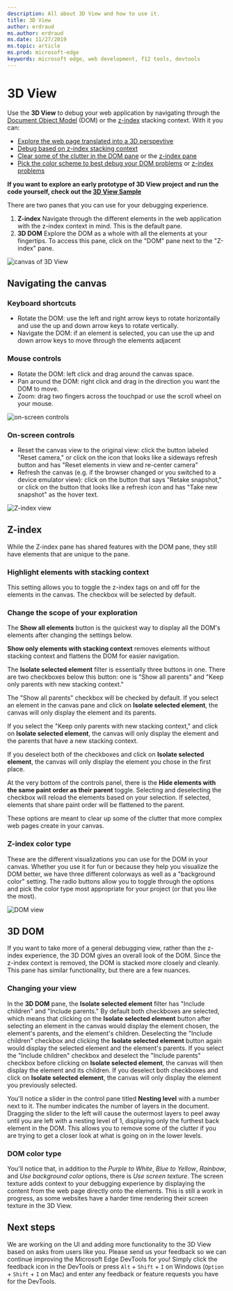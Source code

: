```yaml
---
description: All about 3D View and how to use it.
title: 3D View
author: erdraud
ms.author: erdraud
ms.date: 11/27/2019
ms.topic: article
ms.prod: microsoft-edge
keywords: microsoft edge, web development, f12 tools, devtools
---
```


# 3D View

Use the **3D View** to debug your web application by navigating through the [Document Object Model](https://developer.mozilla.org/en-US/docs/Web/API/Document_Object_Model) (DOM) or the [z-index](https://developer.mozilla.org/en-US/docs/Web/CSS/z-index) stacking context. With it you can: 

- [Explore the web page translated into a 3D perspevtive](#3d-dom)
- [Debug based on z-index stacking context](#z-index)
- [Clear some of the clutter in the DOM pane](#changing-your-view) or the [z-index pane](#change-the-scope-of-your-exploration)
- [Pick the color scheme to best debug your DOM problems](#dom-color-type) or [z-index problems](#z-index-color-type)

**If you want to explore an early prototype of 3D View project and run the code yourself, check out the [3D View Sample](https://github.com/MicrosoftEdge/DevToolsSamples/tree/master/3DView)**

There are two panes that you can use for your debugging experience.

1. **Z-index** Navigate through the different elements in the web application with the z-index context in mind. This is the default pane.
2. **3D DOM** Explore the DOM as a whole with all the elements at your fingertips. To access this pane, click on the "DOM" pane next to the "Z-index" pane.

![canvas of 3D View](./media/canvas.png)

## Navigating the canvas

### Keyboard shortcuts
- Rotate the DOM: use the left and right arrow keys to rotate horizontally and use the up and down arrow keys to rotate vertically.
- Navigate the DOM: if an element is selected, you can use the up and down arrow keys to move through the elements adjacent

### Mouse controls
- Rotate the DOM: left click and drag around the canvas space.
- Pan around the DOM: right click and drag in the direction you want the DOM to move.
- Zoom: drag two fingers across the touchpad or use the scroll wheel on your mouse.

![on-screen controls](./media/controls-small.png)
### On-screen controls
- Reset the canvas view to the original view: click the button labeled "Reset camera," or click on the icon that looks like a sideways refresh button and has "Reset elements in view and re-center camera"
- Refresh the canvas (e.g. if the browser changed or you switched to a device emulator view): click on the button that says "Retake snapshot," or click on the button that looks like a refresh icon and has "Take new snapshot" as the hover text.

![Z-index view](./media/z-index-view-box.png)

## Z-index

While the Z-index pane has shared features with the DOM pane, they still have elements that are unique to the pane.

### Highlight elements with stacking context

This setting allows you to toggle the z-index tags on and off for the elements in the canvas. The checkbox will be selected by default.

### Change the scope of your exploration

The **Show all elements** button is the quickest way to display all the DOM's elements after changing the settings below.

**Show only elements with stacking context** removes elements without stacking context and flattens the DOM for easier navigation.

The **Isolate selected element** filter is essentially three buttons in one. There are two checkboxes below this button: one is "Show all parents" and "Keep only parents with new stacking context." 

The "Show all parents" checkbox will be checked by default. If you select an element in the canvas pane and click on **Isolate selected element**, the canvas will only display the element and its parents.

If you select the "Keep only parents with new stacking context," and click on **Isolate selected element**, the canvas will only display the element and the parents that have a new stacking context.

If you deselect both of the checkboxes and click on **Isolate selected element**, the canvas will only display the element you chose in the first place.

At the very bottom of the controls panel, there is the **Hide elements with the same paint order as their parent** toggle. Selecting and deselecting the checkbox will reload the elements based on your selection. If selected, elements that share paint order will be flattened to the parent.

These options are meant to clear up some of the clutter that more complex web pages create in your canvas.

### Z-index color type

These are the different visualizations you can use for the DOM in your canvas. Whether you use it for fun or because they help you visualize the DOM better, we have three different colorways as well as a "background color" setting. The radio buttons allow you to toggle through the options and pick the color type most appropriate for your project (or that you like the most).

![DOM view](./media/dom-purple-box.png)

## 3D DOM

If you want to take more of a general debugging view, rather than the z-index experience, the 3D DOM gives an overall look of the DOM. Since the z-index context is removed, the DOM is stacked more closely and cleanly. This pane has similar functionality, but there are a few nuances.

### Changing your view

In the **3D DOM** pane, the **Isolate selected element** filter has "Include children" and "Include parents." By default both checkboxes are selected, which means that clicking on the **Isolate selected element** button after selecting an element in the canvas would display the element chosen, the element's parents, and the element's children. Deselecting the "Include children" checkbox and clicking the **Isolate selected element** button again would display the selected element and the element's parents. If you select the "Include children" checkbox and deselect the "Include parents" checkbox before clicking on **Isolate selected element**, the canvas will then display the element and its children. If you deselect both checkboxes and click on **Isolate selected element**, the canvas will only display the element you previously selected.

You'll notice a slider in the control pane titled **Nesting level** with a number next to it. The number indicates the number of layers in the document. Dragging the slider to the left will cause the outermost layers to peel away until you are left with a nesting level of 1, displaying only the furthest back element in the DOM. This allows you to remove some of the clutter if you are trying to get a closer look at what is going on in the lower levels.

### DOM color type

You'll notice that, in addition to the *Purple to White*, *Blue to Yellow*, *Rainbow*, and *Use background color* options, there is *Use screen texture*. The screen texture adds context to your debugging experience by displaying the content from the web page directly onto the elements. This is still a work in progress, as some websites have a harder time rendering their screen texture in the 3D View. 

## Next steps

We are working on the UI and adding more functionality to the 3D View based on asks from users like you. Please send us your feedback so we can continue improving the Microsoft Edge DevTools for you! Simply click the feedback icon in the DevTools or press `Alt` + `Shift` + `I` on Windows (`Option` + `Shift` + `I` on Mac) and enter any feedback or feature requests you have for the DevTools.
